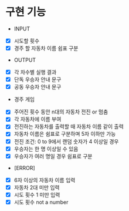 # 구현 기능
- INPUT
- [x]  시도할 횟수
- [x]  경주 할 자동차 이름 쉼표 구분
- OUTPUT
- [x]  각 차수별 실행 결과
- [x]  단독 우승자 안내 문구
- [x]  공동 우승자 안내 문구
- 경주 게임
- [x]  주어진 횟수 동안 n대의 자동차 전진 or 멈춤
- [x]  각 자동차에 이름 부여
- [x]  전진하는 자동차를 출력할 때 자동차 이름 같이 출력
- [x]  자동차 이름은 쉼표로 구분하며 5자 이하만 가능
- [x]  전진 조건: 0 to 9에서 랜덤 숫자가 4 이상일 경우
- [x]  우승자는 한 명 이상일 수 있음
- [x]  우승자가 여러 명일 경우 쉼표로 구분
- [ERROR]
- [x]  6자 이상의 자동차 이름 입력
- [x]  자동차 2대 미만 입력
- [x]  시도 횟수 1 미만 입력
- [x]  시도 횟수 not a number